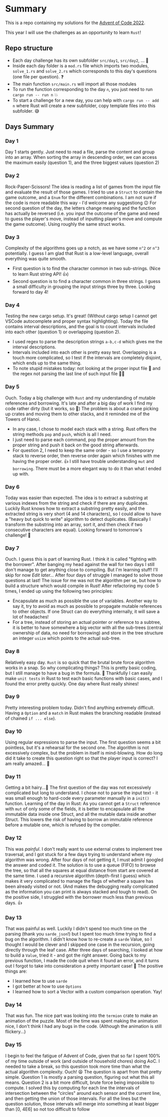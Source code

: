 # Summary
This is a repo containing my solutions for the [Advent of Code 2022](https://adventofcode.com/2022).

This year I will use the challenges as an opportunity to learn `Rust`!

## Repo structure
* Each day challenge has its own subfolder `src/day1`, `src/day2`, ... 📅
* Inside each day folder is a `mod.rs` file which imports two modules, `solve_1.rs` and `solve_2.rs` which corresponds to this day's questions (one file per question). ❓
* The main function `src/main.rs` will import all those modules
* To run the function corresponding to the day `n`, you just need to run `cargo run -- run n` 💥
* To start a challenge for a new day, you can help with `cargo run -- add n` where Rust will create a new subfolder, copy template files into this subfolder. 😅

## Days Summary

### Day 1
Day 1 starts gently. Just need to read a file, parse the content and group into an array.
When sorting the array in descending order, we can access the maximum easily (question 1), and the three biggest values (question 2)

### Day 2
Rock-Paper-Scissors!
The idea is reading a list of games from the input file and evaluate the result of those games.
I tried to use a `Struct` to contain the game outcome, and a `Enum` for the different combinations. I am not sure if the code is more readable this way - I'd welcome any suggestiong 😉
For second question of the day, the letters change meaning and the function has actually be reversed (i.e. you input the outcome of the game and need to guess the player's move, instead of inputting player's move and compute the game outcome). Using roughly the same struct works.

### Day 3
Complexity of the algorithms goes up a notch, as we have some `n^2` or `n^3` potentially.
I guess I am glad that Rust is a low-level language, overall everything was quite smooth.
* First question is to find the character common in two sub-strings. (Nice to learn Rust string API! 👍)
* Second question is to find a character common in three strings. I guess a small difficulty in grouping the input strings three by three.
Looking forward to day 4!

### Day 4
Testing the new cargo setup. It's great! (Without cargo setup I cannot get VSCode autocomplete and proper syntax highlighting).
Today the file contains interval descriptions, and the goal is to count intervals included into each other (question 1) or overlapping (question 2).
* I used regex to parse the description strings `a-b,c-d` which gives me the interval descriptions.
* Intervals included into each other is pretty easy test. Overlapping is a touch more complicated, so I test if the intervals are completely disjoint, which ends up to the same thing.
* To note stupid mistakes today: not looking at the proper input file 🤦 and the regex not parsing the last line of such input file 🤦🤦

### Day 5
Ouch. Today a big challenge with `Rust` and my understanding of mutable references and borrowing.
It's late and after a big day of work I find my code rather dirty (but it works, so 🤷)
The problem is about a crane picking up crates and moving them to other stacks, and it reminded me of the Towers of Hanoi.
* In any case, I chose to model each stack with a string. Rust offers the string methods `pop` and `push`, which is all I need.
* I just need to parse each command, pop the proper amount from the proper string and push it back on the good string afterwards.
* For question 2, I need to keep the same order - so I use a temporary stack to reverse order, then reverse order again which finishes with me having the proper order. 👍
I still have trouble understanding `mut` and `borrowing`. There must be a more elegant way to do it than what I ended up with.

### Day 6
Today was easier than expected. The idea is to extract a substring at various indexes from the string and check if there are any duplicates.
Luckily Rust knows how to extract a substring pretty easily, and the extracted string is very short (4 and 14 characters), so I could allow to have a "heavy but quick to write" algorithm to detect duplicates. (Basically I transform the substring into an array, sort it, and then check if two consecutive characters are equal).
Looking forward to tomorrow's challenge! 💪

### Day 7
Ouch. I guess this is part of learning Rust. I think it is called "fighting with the borrower". After banging my head against the wall for two days I still don't manage to get anything close to compiling. But I'm learning stuff!
I'll skip for now
_Edit later..._
After four days of struggle I managed to solve those questions at last!
The issue for me was not the algorithm per se, but how to build a structure which would compile in Rust!
After refactoring my code 5 times, I ended up using the following two principles:
* Encapsulate as much as possible the use of variables. Another way to say it, try to avoid as much as possible to propagate mutable references to other objects. If one Struct can do everything internally, it will save a lot of headaches!
* For a tree, instead of storing an actual pointer or reference to a subtree, it is better to have somewhere a big vector with all the sub-trees (central ownership of data, no need for borrowing) and store in the tree structure an integer `usize` which points to the actual sub-tree.

### Day 8
Relatively easy day. `Rust` is so quick that the brutal brute force algorithm works in a snap. So why complicating things? This is pretty basic coding, but I still manage to have a bug in the formula. 🤦 Thankfully I can easily make `unit tests` in Rust to test each basic functions with basic cases, and I found the error pretty quickly. One day where Rust really shines!

### Day 9
Pretty interesting problem today. Didn't find anything extremely difficult. Having a `Option` and a `match` in Rust makes the branching readable (instead of chained `if ... else`).

### Day 10
Using regular expressions to parse the input. The first question seems a bit pointless, but it's a rehearsal for the second one. The algorithm is not excessively complex, but the problem in itself is mind-blowing. How do long did it take to create this question right so that the player input is correct? I am really amazed... 🙇

### Day 11
Getting a bit hairy...🙈
The first question of the day was not excessively complicated but long to understand.
I chose not to parse the input text - it was small enough to hard-code every parameter manually in a `init()` function.
Learning of the day in Rust: As you cannot get a `Struct` reference with `mut` of only some of the fields, it is better to encapsulate all the immutable data inside one Struct, and all the mutable data inside another Struct. This lowers the risk of having to borrow an immutable reference before a mutable one, which is refused by the compiler.

### Day 12
This was *painful*.
I don't really want to use external crates to implement tree traversal, and I got stuck for a few days trying to understand where my algorithm was wrong.
After four days of not getting it, I must admit I googled the answer and coded it.
The solution is to use a queue (FIFO) to browse the tree, so that all the squares at equal distance from start are covered at the same time. I used a recursive algorithm (depth-first I guess) which makes it very complicated to manage the flags of whether a square has been already visited or not. (And makes the debugging really complicated as the information you can print is always stacked and tough to read).
On the positive side, I struggled with the borrower much less than previous days. 👍

### Day 13
That was painful as well.
Luckily I didn't spend too much time on the parsing (thank you `sarde_json`!) but I spent too much time trying to find a bug on the algorithm.
I didn't know how to re-create a `sarde` Value, so I thought I would be clever and I skipped one case in the recursion, going directly through the leaf case.
After three days of searching, I looked at how to build a `Value`, tried it - and got the right answer. Going back to my previous function, I made the code quit when it found an error, and it turns out I forgot to take into consideration a pretty important case! 🤦
The positive things are:
* I learned how to use `sarde`
* I got better at how to use `Options`
* I learned how to sort a Vector with a custom comparison operation. Yay!

### Day 14
That was fun.
The nice part was looking into the `termion` crate to make an animation of the puzzle.
Most of the time was spent making the animation nice, I don't think I had any bugs in the code. (Although the animation is still flickery...)

### Day 15
I begin to feel the fatigue of Advent of Code, given that so far I spent 100% of my time outside of work (and outside of household chores) doing AoC. I needed to take a break, so this question took more time than what the actual algorithm complexity. Ouch! 😫
The question is apart from that pretty simple. Question 1 is mostly a parsing question, figuring out what this all means.
Question 2 is a bit more difficult, brute force being impossible to compute.
I solved this by computing for each line the intervals of intersection between the "circles" around each sensor and the current line, and then getting the union of those intervals. For all the lines but the question solution, those intervals will merge into something at least bigger than [0, 4E6] so not too difficult to follow